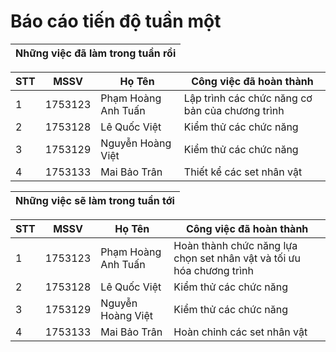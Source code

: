 # **Báo cáo tiến độ tuần một**

| Những việc đã làm trong tuần rồi |
| --- |


| STT | MSSV | Họ Tên | Công việc đã hoàn thành |
| --- | --- | --- | --- |
| 1 | 1753123 | Phạm Hoàng Anh Tuấn | Lập trình các chức năng cơ bản của chương trình |
| 2 | 1753128 | Lê Quốc Việt  | Kiểm thử các chức năng |
| 3 | 1753129 | Nguyễn Hoàng Việt | Kiểm thử các chức năng |
| 4 | 1753133 | Mai Bảo Trân | Thiết kể các set nhân vật |


| Những việc sẽ làm trong tuần tới |
| --- |


| STT | MSSV | Họ Tên | Công việc đã hoàn thành |
| --- | --- | --- | --- |
| 1 | 1753123 | Phạm Hoàng Anh Tuấn | Hoàn thành chức năng lựa chọn set nhân vật và tối ưu hóa chương trình |
| 2 | 1753128 | Lê Quốc Việt  | Kiểm thử các chức năng |
| 3 | 1753129 | Nguyễn Hoàng Việt | Kiểm thử các chức năng |
| 4 | 1753133 | Mai Bảo Trân | Hoàn chỉnh các set nhân vật |

